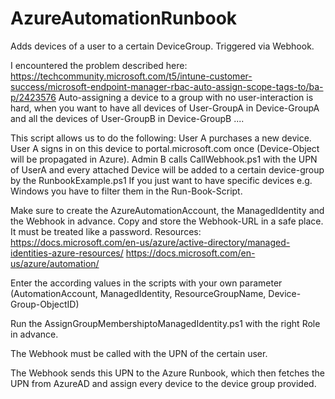 # AzureAutomationRunbook
Adds devices of a user to a certain DeviceGroup. Triggered via Webhook.

I encountered the problem described here: https://techcommunity.microsoft.com/t5/intune-customer-success/microsoft-endpoint-manager-rbac-auto-assign-scope-tags-to/ba-p/2423576
Auto-assigning a device to a group with no user-interaction is hard, when you want to have all devices of User-GroupA in Device-GroupA and all the devices of User-GroupB in Device-GroupB ....


This script allows us to do the following:
User A purchases a new device.
User A signs in on this device to portal.microsoft.com once (Device-Object will be propagated in Azure).
Admin B calls CallWebhook.ps1 with the UPN of UserA and every attached Device will be added to a certain device-group by the RunbookExample.ps1
If you just want to have specific devices e.g. Windows you have to filter them in the Run-Book-Script.

Make sure to create the AzureAutomationAccount, the ManagedIdentity and the Webhook in advance.
Copy and store the Webhook-URL in a safe place. It must be treated like a password.
Resources:
https://docs.microsoft.com/en-us/azure/active-directory/managed-identities-azure-resources/
https://docs.microsoft.com/en-us/azure/automation/

Enter the according values in the scripts with your own parameter (AutomationAccount, ManagedIdentity, ResourceGroupName, Device-Group-ObjectID)

Run the AssignGroupMembershiptoManagedIdentity.ps1 with the right Role in advance.

The Webhook must be called with the UPN of the certain user.

The Webhook sends this UPN to the Azure Runbook, which then fetches the UPN from AzureAD and assign every device to the device group provided.


